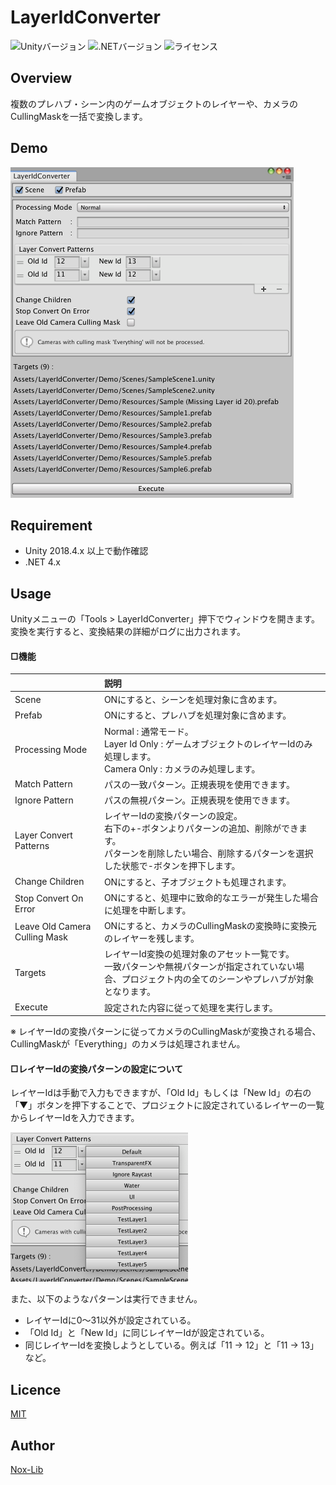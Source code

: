 # LayerIdConverter
![Unityバージョン](https://img.shields.io/badge/Unity-2018.4.23f1-blue) ![.NETバージョン](https://img.shields.io/badge/.NET-4.x-blueviolet) ![ライセンス](https://img.shields.io/github/license/Nox-Lib/LayerIdConverter)

## Overview
複数のプレハブ・シーン内のゲームオブジェクトのレイヤーや、カメラのCullingMaskを一括で変換します。

## Demo
<img src="https://github.com/Nox-Lib/LayerIdConverter/blob/master/Demo/demo1.png" width="453" height="529">

## Requirement
- Unity 2018.4.x 以上で動作確認
- .NET 4.x

## Usage
Unityメニューの「Tools > LayerIdConverter」押下でウィンドウを開きます。
<br>
変換を実行すると、変換結果の詳細がログに出力されます。

#### □機能
||説明|
|:---|:---|
|Scene|ONにすると、シーンを処理対象に含めます。|
|Prefab|ONにすると、プレハブを処理対象に含めます。|
|Processing Mode|Normal : 通常モード。<br>Layer Id Only : ゲームオブジェクトのレイヤーIdのみ処理します。<br>Camera Only : カメラのみ処理します。|
|Match Pattern|パスの一致パターン。正規表現を使用できます。|
|Ignore Pattern|パスの無視パターン。正規表現を使用できます。|
|Layer Convert Patterns|レイヤーIdの変換パターンの設定。<br>右下の+-ボタンよりパターンの追加、削除ができます。<br>パターンを削除したい場合、削除するパターンを選択した状態で-ボタンを押下します。|
|Change Children|ONにすると、子オブジェクトも処理されます。|
|Stop Convert On Error|ONにすると、処理中に致命的なエラーが発生した場合に処理を中断します。|
|Leave Old Camera Culling Mask|ONにすると、カメラのCullingMaskの変換時に変換元のレイヤーを残します。|
|Targets|レイヤーId変換の処理対象のアセット一覧です。<br>一致パターンや無視パターンが指定されていない場合、プロジェクト内の全てのシーンやプレハブが対象となります。|
|Execute|設定された内容に従って処理を実行します。|

※ レイヤーIdの変換パターンに従ってカメラのCullingMaskが変換される場合、CullingMaskが「Everything」のカメラは処理されません。

#### □レイヤーIdの変換パターンの設定について
レイヤーIdは手動で入力もできますが、「Old Id」もしくは「New Id」の右の「▼」ボタンを押下することで、プロジェクトに設定されているレイヤーの一覧からレイヤーIdを入力できます。

<img src="https://github.com/Nox-Lib/LayerIdConverter/blob/master/Demo/demo2.png" width="284" height="239">

また、以下のようなパターンは実行できません。
- レイヤーIdに0〜31以外が設定されている。
- 「Old Id」と「New Id」に同じレイヤーIdが設定されている。
- 同じレイヤーIdを変換しようとしている。例えば「11 → 12」と「11 → 13」など。

## Licence
[MIT](https://github.com/Nox-Lib/xxx/blob/master/LICENSE)

## Author
[Nox-Lib](https://github.com/Nox-Lib)
